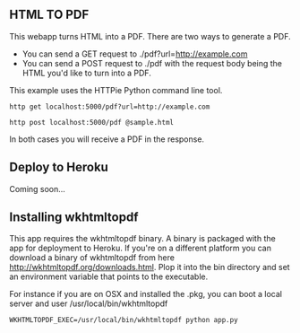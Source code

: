 ## HTML TO PDF

This webapp turns HTML into a PDF. There are two ways to generate a PDF.

- You can send a GET request to ./pdf?url=http://example.com
- You can send a POST request to ./pdf with the request body being the HTML you'd like to turn into a PDF.

This example uses the HTTPie Python command line tool.

```
http get localhost:5000/pdf?url=http://example.com

http post localhost:5000/pdf @sample.html
```

In both cases you will receive a PDF in the response.

## Deploy to Heroku
Coming soon...

## Installing wkhtmltopdf
This app requires the wkhtmltopdf binary. A binary is packaged with the app for deployment
to Heroku. If you're on a different platform you can download a binary of wkhtmltopdf from here
http://wkhtmltopdf.org/downloads.html. Plop it into the bin directory and set an environment variable that points
to the executable.

For instance if you are on OSX and installed the .pkg, you can boot a local server and user /usr/local/bin/wkhtmltopdf

```
WKHTMLTOPDF_EXEC=/usr/local/bin/wkhtmltopdf python app.py
```

